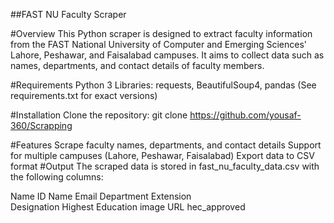 ##FAST NU Faculty Scraper

#Overview
This Python scraper is designed to extract faculty information from the FAST National University of Computer and Emerging Sciences' Lahore, Peshawar, and Faisalabad campuses. It aims to collect data such as names, departments, and contact details of faculty members.

#Requirements
Python 3
Libraries: requests, BeautifulSoup4, pandas (See requirements.txt for exact versions)

#Installation
Clone the repository: git clone https://github.com/yousaf-360/Scrapping

#Features
Scrape faculty names, departments, and contact details
Support for multiple campuses (Lahore, Peshawar, Faisalabad)
Export data to CSV format
#Output
The scraped data is stored in fast_nu_faculty_data.csv with the following columns:

Name
ID
Name
Email
Department
Extension	
Designation	
Highest Education
image URL
hec_approved
